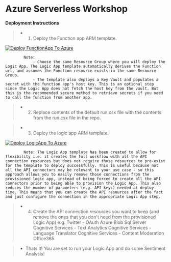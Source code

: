 # Azure Serverless Workshop
**Deployment Instructions**


> * 1. Deploy the Function app ARM template.

[![Deploy FunctionApp To Azure](https://aka.ms/deploytoazurebutton)]("https://portal.azure.com/#create/Microsoft.Template/uri/https%3A%2F%2Fraw.githubusercontent.com%2FMicrosoft-USEduAzure%2Fworkshops%2Fmaster%2Fserverless%2Fdeploy%2Ffunction-http-trigger%2Fazuredeploy.json")

            Note: 
                - Choose the same Resource Group where you will deploy the Logic App. The Logic App template automatically derives the Function url, and assumes the Function resource exists in the same Resource Group.
                - The template also deploys a Key Vault and populates a secret with the function app's host key. This is an optional step since the Logic App does not fetch the host key from the vault. But this is the recommended secure method to retrieve secrets if you need to call the function from another app.
> * 2. Replace contents of the default run.csx file with the contents from the run.csx file in the repo.

> * 3. Deploy the logic app ARM template.

[![Deploy LogicApp To Azure](https://aka.ms/deploytoazurebutton)]("https://portal.azure.com/#create/Microsoft.Template/uri/https%3A%2F%2Fraw.githubusercontent.com%2FMicrosoft-USEduAzure%2Fworkshop%2Fmaster%2Fserverless%2Fdeploy%2Fazuredeploy-logicApp-SentimentAnalysis.json")

            Note: The Logic App template has been created to allow for flexibility i.e. it creates the full workflow with all the API connection resources but does not require those resources to pre-exist for the template to deploy successfully. This is useful because not all the API connectors may be relevant to your use case - so this approach allows you to easily remove those connections from the provisioned logic app, instead of being forced to create all the API connectors prior to being able to provision the Logic App. This also reduces the number of parameters (e.g. API keys) needed at deploy time. This means that you can create the API resources after the fact and just configure the connection in the appropriate Logic App step.

> * 4. Create the API connection resources you want to keep (and remove the ones that you don't need from the provisioned Logic App)
        e.g.
            Twitter - OAuth
            Azure Blob
            Sql Server
            Cognitive Services - Text Analytics
            Cognitive Services - Language Translator
            Cognitive Services - Content Moderation
            Office365

> * Thats it! You are set to run your Logic App and do some Sentiment Analysis!